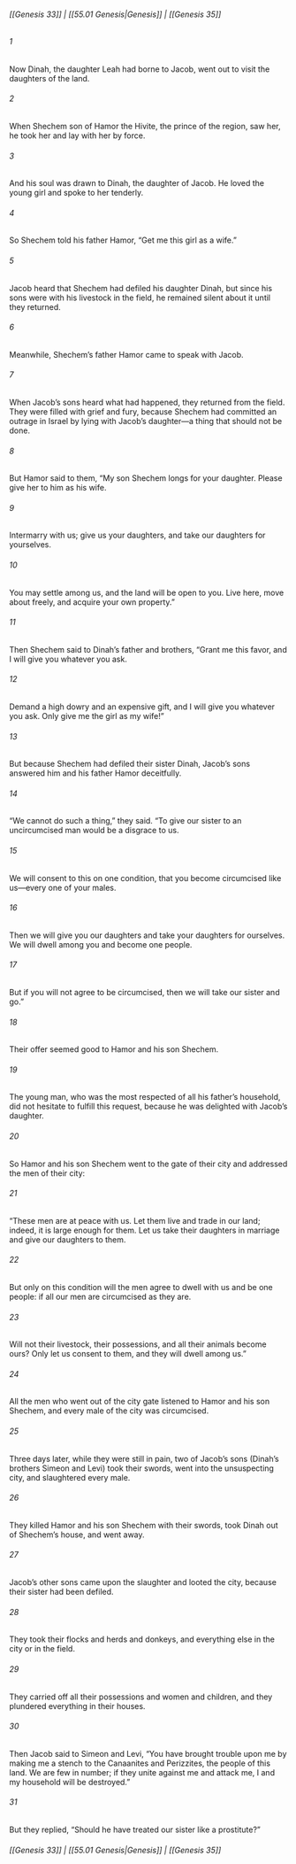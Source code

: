 
###### [[Genesis 33]] | [[55.01 Genesis|Genesis]] | [[Genesis 35]]

###### 1
Now Dinah, the daughter Leah had borne to Jacob, went out to visit the daughters of the land.
###### 2
When Shechem son of Hamor the Hivite, the prince of the region, saw her, he took her and lay with her by force.
###### 3
And his soul was drawn to Dinah, the daughter of Jacob. He loved the young girl and spoke to her tenderly.
###### 4
So Shechem told his father Hamor, “Get me this girl as a wife.”
###### 5
Jacob heard that Shechem had defiled his daughter Dinah, but since his sons were with his livestock in the field, he remained silent about it until they returned.
###### 6
Meanwhile, Shechem’s father Hamor came to speak with Jacob.
###### 7
When Jacob’s sons heard what had happened, they returned from the field. They were filled with grief and fury, because Shechem had committed an outrage in Israel by lying with Jacob’s daughter—a thing that should not be done.
###### 8
But Hamor said to them, “My son Shechem longs for your daughter. Please give her to him as his wife.
###### 9
Intermarry with us; give us your daughters, and take our daughters for yourselves.
###### 10
You may settle among us, and the land will be open to you. Live here, move about freely, and acquire your own property.”
###### 11
Then Shechem said to Dinah’s father and brothers, “Grant me this favor, and I will give you whatever you ask.
###### 12
Demand a high dowry and an expensive gift, and I will give you whatever you ask. Only give me the girl as my wife!”
###### 13
But because Shechem had defiled their sister Dinah, Jacob’s sons answered him and his father Hamor deceitfully.
###### 14
“We cannot do such a thing,” they said. “To give our sister to an uncircumcised man would be a disgrace to us.
###### 15
We will consent to this on one condition, that you become circumcised like us—every one of your males.
###### 16
Then we will give you our daughters and take your daughters for ourselves. We will dwell among you and become one people.
###### 17
But if you will not agree to be circumcised, then we will take our sister and go.”
###### 18
Their offer seemed good to Hamor and his son Shechem.
###### 19
The young man, who was the most respected of all his father’s household, did not hesitate to fulfill this request, because he was delighted with Jacob’s daughter.
###### 20
So Hamor and his son Shechem went to the gate of their city and addressed the men of their city:
###### 21
“These men are at peace with us. Let them live and trade in our land; indeed, it is large enough for them. Let us take their daughters in marriage and give our daughters to them.
###### 22
But only on this condition will the men agree to dwell with us and be one people: if all our men are circumcised as they are.
###### 23
Will not their livestock, their possessions, and all their animals become ours? Only let us consent to them, and they will dwell among us.”
###### 24
All the men who went out of the city gate listened to Hamor and his son Shechem, and every male of the city was circumcised.
###### 25
Three days later, while they were still in pain, two of Jacob’s sons (Dinah’s brothers Simeon and Levi) took their swords, went into the unsuspecting city, and slaughtered every male.
###### 26
They killed Hamor and his son Shechem with their swords, took Dinah out of Shechem’s house, and went away.
###### 27
Jacob’s other sons came upon the slaughter and looted the city, because their sister had been defiled.
###### 28
They took their flocks and herds and donkeys, and everything else in the city or in the field.
###### 29
They carried off all their possessions and women and children, and they plundered everything in their houses.
###### 30
Then Jacob said to Simeon and Levi, “You have brought trouble upon me by making me a stench to the Canaanites and Perizzites, the people of this land. We are few in number; if they unite against me and attack me, I and my household will be destroyed.”
###### 31
But they replied, “Should he have treated our sister like a prostitute?”

###### [[Genesis 33]] | [[55.01 Genesis|Genesis]] | [[Genesis 35]]
